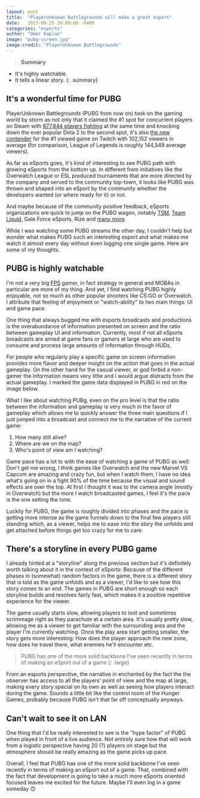 ```yaml
---
layout: post
title:  "PlayerUnknown Battlegrounds will make a great esport"
date:   2017-09-25 10:00:00 -0400
categories: "esports"
author: "Omer Kaplan"
image: "pubg-screen.jpg"
image-credit: "PlayerUnknown Battlegrounds"
---
```

>**Summary**
* It's highly watchable.
* It tells a linear story.
{: .summary}

## It's a wonderful time for PUBG

PlayerUnknown Battlegrounds (PUBG from now on) took on the gaming world by storm as not only that it claimed the #1 spot for concurrent players on Steam with [877,844 players fighting](https://www.engadget.com/2017/08/27/playerunknowns-battlegrounds-surpasses-dota-2-on-steam/) at the same time and knocking down the ever popular Dota 2 to the second spot, it's also [the new contender](https://gamoloco.com/scoreboard/games/daily/25/9/2017) for the #1 viewed game on Twitch with 102,152 viewers in average (for comparison, League of Legends is roughly 144,549 average viewers).

As far as eSports goes, it's kind of interesting to see PUBG path with growing eSports from the bottom up. In different from initiatives like the Overwatch League or ESL produced tournaments that are more directed by the company and served to the community top-town, it looks like PUBG was thrown and shaped into an eSport by the community whether the developers wanted (or where ready for it) or not.

And maybe because of the community positive feedback, eSports organizations are quick to jump on the PUBG wagon, notably [TSM](https://pubgonline.com/blog/tsm-enters-playerunknowns-battlegrounds/), [Team Liquid](https://pubgonline.com/blog/team-liquid-enters-pubg/), Gale Force eSports, Rize and [many more](https://pubgonline.com/blog/category/esports/).

While I was watching some PUBG streams the other day, I couldn't help but wonder what makes PUBG such an interesting esport and what makes me watch it almost every day without even logging one single game. Here are some of my thoughts.

## PUBG is highly watchable

I'm not a very big [FPS](https://en.wikipedia.org/wiki/First-person_shooter) gamer, in fact strategy in general and MOBAs in particular are more of my thing. And yet, I find watching PUBG highly enjoyable, not so much as other popular shooters like CS:GO or Overwatch. I attribute that feeling of enjoyment or "watch-ability" to two main things: UI and game pace.

One thing that always bugged me with esports broadcasts and productions is the overabundance of information presented on screen and the ratio between gameplay UI and information. Currently, most if not all eSports broadcasts are aimed at game fans or gamers at large who are used to consume and process large amounts of information through HUDs.

For people who regularly play a specific game on screen information provides more flavor and deeper insight on the action that goes in the actual gameplay. On the other hand for the casual viewer, or god forbid a non-gamer the information means very little and I would argue distracts from the actual gameplay. I marked the game data displayed in PUBG in red on the image below.

 What I like about watching PUBg, even on the pro level is that the ratio between the information and gameplay is very much in the favor of gameplay which allows me to quickly answer the three main questions if I just jumped into a broadcast and connect me to the narrative of the current game:

1. How many still alive?
2. Where are we on the map?
3. Who's point of view am I watching?

Game pace has a lot to with the ease of watching a game of PUBG as well: Don't get me wrong, I think games like Overwatch and the new Marvel VS Capcom are amazing and crazy fun, but when I watch them, I have no idea what's going on in a fight 90% of the time because the visual and sound effects are over the top. At first I thought it was to the camera angle (mostly in Overwatch) but the more I watch broadcasted games, I feel it's the pace is the one setting the tone.

Luckily for PUBG, the game is roughly divided into phases and the pace is getting more intense as the game funnels down to the final few players still standing which, as a viewer, helps me to ease into the story the unfolds and get attached before things get too crazy for me to care.

## There's a storyline in every PUBG game

I already hinted at a "storyline" along the previous section but it's definitely worth talking about it in the context of eSports: Because of the different phases in (somewhat) random factors in the game, there is a different story that is told as the game unfolds and as a viewer, I'd like to see how this story comes to an end. The games in PUBG are short enough so each storyline builds and resolves fairly fast, which makes it a positive repetitive experience for the viewer.

The game usually starts slow, allowing players to loot and sometimes scrimmage right as they parachute at a certain area. It's usually pretty slow, allowing me as a viewer to get familiar with the surrounding area and the player I'm currently watching. Once the play area start getting smaller, the story gets more interesting: How does the player approach the new zone, how does he travel there, what enemies he'll encounter etc.

>PUBG has one of the more solid backbone I've seen recently in terms of making an eSport out of a game
{: .large}

From an esports perspective, the narrative in enchanted by the fact the the observer has access to all the players' point of view and the map at large, making every story special on its own as well as seeing how players interact during the game. Sounds a little bit like the control room of the Hunger Games, probably because PUBG isn't that far off conceptually anyways.

## Can't wait to see it on LAN

One thing that I'd be really interested to see is the "hype factor" of PUBG when played in front of a live audience. Not entirely sure how that will work from a logistic perspective having 20 (?) players on stage but the atmosphere should be really amazing as the game picks up pace.

Overall, I feel that PUBG has one of the more solid backbone I've seen recently in terms of making an eSport out of a game. That, combined with the fact that development is going to take a much more eSports oriented focused leaves me excited for the future. Maybe I'll even log in a game someday 🙃
